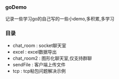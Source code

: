 ### goDemo

记录一些学习go的自己写的一些小demo,多积累,多学习


### 目录

* chat_room : socket聊天室
* excel : excel数据导出
* chat_room2 : 图形化聊天室,仅支持群聊
* sendFile : 客户端上传文件
* tcp : tcp粘包问题解决示例
